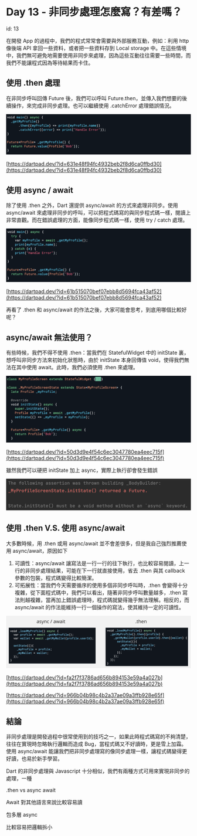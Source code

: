 # Day 13 - 非同步處理怎麼寫？有差嗎？

id: 13

在開發 App 的過程中，我們的程式常常會需要與外部服務互動，例如：利用 http 像後端 API 拿回一些資料，或者把一些資料存到 Local storage 中。在這些情境中，我們無可避免地需要使用非同步來處理，因為這些互動往往需要一些時間，而我們不能讓程式因為等待結果而卡住。

## 使用 .then 處理

在非同步呼叫回傳 Future 後，我們可以呼叫 Future.then，並傳入我們想要的後續操作，來完成非同步處理。也可以繼續使用 .catchError 處理錯誤情況。

![it_img_12_1.png](Day%2013%20-%20%E9%9D%9E%E5%90%8C%E6%AD%A5%E8%99%95%E7%90%86%E6%80%8E%E9%BA%BC%E5%AF%AB%EF%BC%9F%E6%9C%89%E5%B7%AE%E5%97%8E%EF%BC%9F/it_img_12_1.png)

[https://dartpad.dev/?id=631e48f94fc4932beb2f8d6ca0ffbd30](https://dartpad.dev/?id=631e48f94fc4932beb2f8d6ca0ffbd30)

## 使用 async / await

除了使用 .then 之外，Dart 還提供 async/await 的方式來處理非同步。使用 async/await 來處理非同步的呼叫，可以把程式碼寫的與同步程式碼一樣，閱讀上非常直觀。而在錯誤處理的方面，能像同步程式碼一樣，使用 try / catch 處理。

![it_img_12_2.png](Day%2013%20-%20%E9%9D%9E%E5%90%8C%E6%AD%A5%E8%99%95%E7%90%86%E6%80%8E%E9%BA%BC%E5%AF%AB%EF%BC%9F%E6%9C%89%E5%B7%AE%E5%97%8E%EF%BC%9F/it_img_12_2.png)

[https://dartpad.dev/?id=61b515070bef07ebb8d5694fca43af52](https://dartpad.dev/?id=61b515070bef07ebb8d5694fca43af52)

再看了 .then 和 async/await 的作法之後，大家可能會思考，到底用哪個比較好呢？

## async/await 無法使用？

有些時候，我們不得不使用 .then：當我們在 StatefulWidget 中的 initState 裏，想呼叫非同步方法來初始化狀態時，由於 initState 本身回傳值 void，使得我們無法在其中使用 await。此時，我們必須使用 .then 來處理。

![it_img_12_3.png](Day%2013%20-%20%E9%9D%9E%E5%90%8C%E6%AD%A5%E8%99%95%E7%90%86%E6%80%8E%E9%BA%BC%E5%AF%AB%EF%BC%9F%E6%9C%89%E5%B7%AE%E5%97%8E%EF%BC%9F/it_img_12_3.png)

[https://dartpad.dev/?id=50d3d9e4f54c6ec3047780ea4eec715f](https://dartpad.dev/?id=50d3d9e4f54c6ec3047780ea4eec715f)

雖然我們可以硬把 initState 加上 async，實際上執行卻會發生錯誤

![it_img_12_4.png](Day%2013%20-%20%E9%9D%9E%E5%90%8C%E6%AD%A5%E8%99%95%E7%90%86%E6%80%8E%E9%BA%BC%E5%AF%AB%EF%BC%9F%E6%9C%89%E5%B7%AE%E5%97%8E%EF%BC%9F/it_img_12_4.png)

## 使用 .then V.S. 使用 async/await

大多數時候，用 .then 或用 async/await 並不會差很多，但是我自己強烈推薦使用 async/await，原因如下

1. 可讀性：async/await 讓寫法是一行一行的往下執行，也比較容易閱讀，上一行的非同步處理結果，可能在下一行就直接使用，省去 .then 與其 callback 參數的包裝，程式碼變得比較簡潔。
2. 可拓展性：當我們今天需要循序的使用多個非同步呼叫時，.then 會變得十分複雜，從下面程式碼中，我們可以看出，隨著非同步呼叫數量越多，.then 寫法則越複雜，當再加上錯誤處理時，程式碼就變得幾乎無法理解。相反的，而 async/await 的作法能維持一行一個操作的寫法，使其維持一定的可讀性。

![it_img_12_5.png](Day%2013%20-%20%E9%9D%9E%E5%90%8C%E6%AD%A5%E8%99%95%E7%90%86%E6%80%8E%E9%BA%BC%E5%AF%AB%EF%BC%9F%E6%9C%89%E5%B7%AE%E5%97%8E%EF%BC%9F/it_img_12_5.png)

[https://dartpad.dev/?id=fa2f7f3786ad656b894153e59a4a027b](https://dartpad.dev/?id=fa2f7f3786ad656b894153e59a4a027b)

[https://dartpad.dev/?id=966b04b98c4b2a37ae09a3ffb928e65f](https://dartpad.dev/?id=966b04b98c4b2a37ae09a3ffb928e65f)

## 結論

非同步處理是開發過程中很常使用到的技巧之一，如果此時程式碼寫的不夠清楚，往往在實現時忽略執行邏輯而造成 Bug，當程式碼又不好讀時，更是雪上加霜。使用 async/await 能讓我們把非同步處理寫的像同步處理一樣，讓程式碼變得更好讀，也易於新手學習。

Dart 的非同步處理與 Javascript 十分相似，我們有兩種方式可用來實現非同步的處理，一種

.then vs async await

Await 對其他語言來說比較容易讀

包多層 async 

比較容易把邏輯拆小